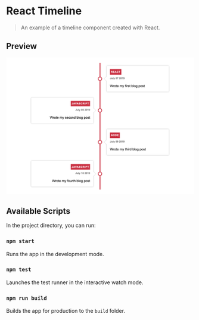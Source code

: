 # React Timeline

> An example of a timeline component created with React.

## Preview

<img src="./screenshots/react-timeline.png" alt="React Timeline" />

## Available Scripts

In the project directory, you can run:

### `npm start`

Runs the app in the development mode.

### `npm test`

Launches the test runner in the interactive watch mode.

### `npm run build`

Builds the app for production to the `build` folder.
